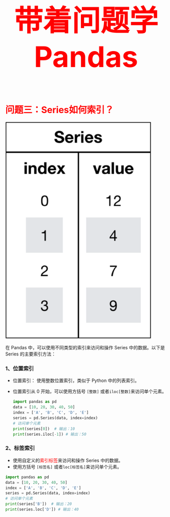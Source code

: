 



<p style="font-size: 90px;font-weight: bold;text-align: center;color: red;">带着问题学Pandas</p>



# <font color='red'>问题三：Series如何索引？</font>

<img src="./images/3-Series索引.png" style="zoom:67%;" />

在 Pandas 中，可以使用不同类型的索引来访问和操作 Series 中的数据。以下是 Series 的主要索引方法： 

### 1、位置索引

*  位置索引： 使用整数位置索引，类似于 Python 中的列表索引。

* 位置索引从 0 开始，可以使用方括号 `[整数]` 或者`iloc[整数]`来访问单个元素。 

  ```Python
  import pandas as pd
  data = [10, 20, 30, 40, 50]
  index = ['A', 'B', 'C', 'D', 'E']
  series = pd.Series(data, index=index)
  # 访问单个元素
  print(series[0])  # 输出：10
  print(series.iloc[-1]) # 输出：50
  ```

### 2、标签索引

* 使用自定义的<font color='red'>索引标签</font>来访问和操作 Series 中的数据。
* 使用方括号 `[标签名]` 或者`loc[标签名]`来访问单个元素。 

```Python
import pandas as pd
data = [10, 20, 30, 40, 50]
index = ['A', 'B', 'C', 'D', 'E']
series = pd.Series(data, index=index)
# 访问单个元素
print(series['B'])  # 输出：20
print(series.loc['D']) # 输出：40
```


